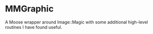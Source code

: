 MMGraphic
=========

A Moose wrapper around Image::Magic with some additional high-level routines I have found useful.